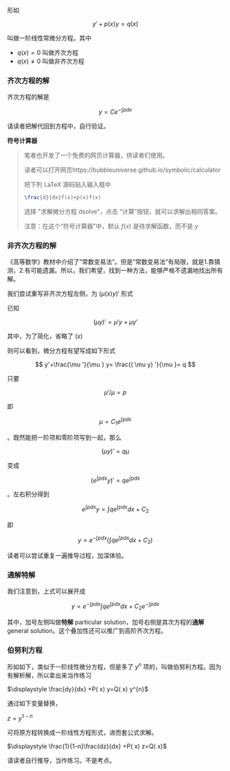 形如

$$
y'+p(x)y=q(x)
$$

叫做一阶线性常微分方程。其中

* $q(x)=0$ 叫做齐次方程
* $q(x)\neq 0$ 叫做非齐次方程

### 齐次方程的解

齐次方程的解是

$$
y=C e^{-\int p dx}
$$

请读者把解代回到方程中，自行验证。

**符号计算器**

> 笔者也开发了一个免费的网页计算器，供读者们使用。
>
> 读者可以打开网页https://bubbleuniverse.github.io/symbolic/calculator
>
> 把下列 LaTeX 源码贴入输入框中
>
> ```latex
> \frac{d}{dx}f(x)+p(x)f(x)
> ```
>
> 选择 "求解微分方程 dsolve"，点击 “计算”按钮，就可以求解出相同答案。
>
> 注意：在这个“符号计算器”中，默认 $f(x)$ 是待求解函数，而不是 $y$

### 非齐次方程的解

《高等数学》教材中介绍了“常数变易法”。但是“常数变易法”有局限，就是1.靠猜测，2.有可能遗漏。所以，我们希望，找到一种方法，能够严格不遗漏地找出所有解。

我们尝试重写非齐次方程左侧，为 $(\mu(x)y)'$ 形式

已知

$$
(\mu y)'=\mu'y+\mu y'
$$

其中，为了简化，省略了 $(x)$ 

则可以看到，微分方程有望写成如下形式

$$
y'+\frac{\mu '}{\mu } y= \frac{( \mu y) '}{\mu }= q
$$

只要

$$
\displaystyle \mu'/\mu=p
$$

即

$$
\mu= C_1 e^{\int p dx}
$$

。既然能把一阶项和零阶项写到一起，那么

$$
( \mu y) ' = q \mu
$$

变成

$$
(e^{\int p dx} y)' = q e^{\int p dx}
$$

。左右积分得到

$$
e^{\int p dx} y = \int q e^{\int p dx} dx + C_2
$$

即

$$
y = e^{-\int p dx} \left( \int q e^{\int p dx} dx + C_2 \right)
$$

读者可以尝试重复一遍推导过程，加深体验。

### 通解特解

我们注意到，上式可以展开成

$$
y = e^{-\int p dx} \int q e^{\int p dx} dx + C_2  e^{-\int p dx}
$$

其中，加号左侧叫做**特解** particular solution，加号右侧是其次方程的**通解** general solution。这个叠加性还可以推广到高阶齐次方程。

### 伯努利方程

形如如下，类似于一阶线性微分方程，但是多了 $y^n$ 项的，叫做伯努利方程。因为有解析解，所以拿出来当作练习

$\displaystyle \frac{dy}{dx} +P( x) y=Q( x) y^{n}$

通过如下变量替换，

$\displaystyle z=y^{1-n}$

可将原方程转换成一阶线性方程形式，进而套公式求解。

$\displaystyle \frac{1}{1-n}\frac{dz}{dx} +P( x) z=Q( x)$

请读者自行推导，当作练习。不是考点。

